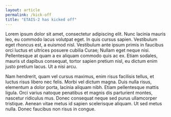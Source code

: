 ```yaml
---
layout: article
permalink: /kick-off
title: "ETAIS-2 has kicked off"
---
```


Lorem ipsum dolor sit amet, consectetur adipiscing elit. Nunc lacinia mauris leo, eu commodo lacus volutpat eget. In quis cursus sapien. Vestibulum eget rhoncus est, a euismod nisl. Vestibulum ante ipsum primis in faucibus orci luctus et ultrices posuere cubilia Curae; Nullam eget neque nisi. Pellentesque at quam a ex aliquam commodo quis ac ex. Etiam sodales, mauris ut dapibus consequat, tortor sapien pretium nisl, eu dictum enim justo pretium lacus. Ut a nisi arcu.

Nam hendrerit, quam vel cursus maximus, enim risus facilisis tellus, et luctus risus libero nec felis. Morbi vel dictum magna. Duis nulla risus, elementum a dolor porta, lacinia aliquam nibh. Etiam pellentesque mattis ligula. Orci varius natoque penatibus et magnis dis parturient montes, nascetur ridiculus mus. Donec consequat neque sed purus ullamcorper tristique. Aenean vitae metus id sapien scelerisque aliquam. Ut sed metus nulla. Donec faucibus non risus in congue.

